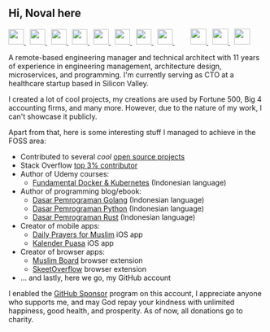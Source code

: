 ## Hi, Noval here

<p>
  <a href="https://stackoverflow.com/users/1467988/novalagung" target="_blank">
    <img src="https://cdn2.iconfinder.com/data/icons/social-icons-color/512/stackoverflow-512.png" height="30">
  </a> &nbsp;
  <a href="https://novalagung.com" target="_blank">
    <img src="https://encrypted-tbn0.gstatic.com/images?q=tbn:ANd9GcQJPlfQUyU28M1js62gBXu0--tyKFxsptzGFKEwFuqw4NJW6CcMgwB7jJabTYrdaeyoWbg&usqp=CAU" height="30">
  </a> &nbsp;
  <a href="https://www.udemy.com/user/noval-agung-prayogo/" target="_blank">
    <img src="https://seeklogo.com/images/U/udemy-logo-C3D3F5AC0C-seeklogo.com.png" height="30">
  </a> &nbsp;
  <a href="https://novalagung.medium.com/" target="_blank">
    <img src="https://i.imgur.com/PxPbQO8.png" height="30">
  </a> &nbsp;
  <a href="https://apps.apple.com/id/developer/noval-agung-prayogo/id1163677873?l=id" target="_blank">
    <img src="https://upload.wikimedia.org/wikipedia/commons/thumb/6/67/App_Store_%28iOS%29.svg/1200px-App_Store_%28iOS%29.svg.png" height="30">
  </a> &nbsp;
  <a href="https://linkedin.com/in/novalagung" target="_blank">
    <img src="https://cdn.freebiesupply.com/logos/large/2x/linkedin-icon-logo-png-transparent.png" height="30">
  </a> &nbsp;
  <a href="https://novalagung.substack.com" target="_blank">
    <img src="https://encrypted-tbn0.gstatic.com/images?q=tbn:ANd9GcSg_FATHES6uisiJQcpWYl6aDFwrRKak9UivatzozaB&s" height="30">
  </a> &nbsp;
  <a href="https://leetcode.com/novalagung" target="_blank">
    <img src="https://cdn.iconscout.com/icon/free/png-256/free-leetcode-3521542-2944960.png" height="30">
  </a> &nbsp;&nbsp;&nbsp;&nbsp;&nbsp;&nbsp;&nbsp;
  <a href="https://psnprofiles.com/novalagung?order=percent" target="_blank">
    <img src="https://e7.pngegg.com/pngimages/24/817/png-clipart-playstation-4-raiders-of-the-broken-planet-playstation-network-playstation-plus-playstation-electronics-text.png" height="31">
  </a> &nbsp;
  <a href="https://worldofwarcraft.com/en-us/character/us/illidan/Xpare" target="_blank">
    <img src="https://encrypted-tbn0.gstatic.com/images?q=tbn:ANd9GcQQxazo3t4biB6FeecDfYURU6xfd0OQOSKO4-1XnanuFASh_Ceqh5wKu233kxK8i4_nZck&usqp=CAU" height="31">
  </a> &nbsp;
  <a href="https://steamcommunity.com/id/novalagung/" target="_blank">
    <img src="https://cdn.onlinewebfonts.com/svg/img_23554.png" height="31">
  </a>
  <!-- <a href="https://www.codementor.io/@novalagung" target="_blank"><img src="https://avatars3.githubusercontent.com/u/7525092?s=280&v=4" height="30"></a>-->
</p>

A remote-based engineering manager and technical architect with 11 years of experience in engineering management, architecture design, microservices, and programming. I'm currently serving as CTO at a healthcare startup based in Silicon Valley.

I created a lot of cool projects, my creations are used by Fortune 500, Big 4 accounting firms, and many more. However, due to the nature of my work, I can't showcase it publicly.

Apart from that, here is some interesting stuff I managed to achieve in the FOSS area:

- Contributed to several *cool* [open source projects](https://github.com/novalagung/mypullrequests)
- Stack Overflow [top 3% contributor](https://stackoverflow.com/users/1467988/novalagung)
- Author of Udemy courses:
  - [Fundamental Docker & Kubernetes](https://www.udemy.com/course/praktis-belajar-docker-dan-kubernetes-untuk-pemula/?couponCode=FREE-202302) (Indonesian language)
- Author of programming blog/ebook:
  - [Dasar Pemrograman Golang](https://dasarpemrogramangolang.novalagung.com/) (Indonesian language)
  - [Dasar Pemrograman Python](https://dasarpemrogramanpython.novalagung.com/) (Indonesian language)
  - [Dasar Pemrograman Rust](https://dasarpemrogramanrust.novalagung.com/) (Indonesian language)
- Creator of mobile apps:
  - [Daily Prayers for Muslim](https://apps.apple.com/app/id699398541) iOS app
  - [Kalender Puasa](https://apps.apple.com/app/id796222919) iOS app
- Creator of browser apps:
  - [Muslim Board](https://muslimboard.novalagung.com/) browser extension
  - [SkeetOverflow](https://github.com/novalagung/skeetoverflow) browser extension
- ... and lastly, here we go, my GitHub account 

I enabled the [GitHub Sponsor](https://github.com/sponsors/novalagung/dashboard) program on this account, I appreciate anyone who supports me, and may God repay your kindness with unlimited happiness, good health, and prosperity. As of now, all donations go to charity.


